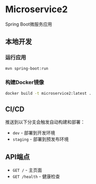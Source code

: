# Microservice2

Spring Boot微服务应用

## 本地开发

### 运行应用
```bash
mvn spring-boot:run
```

### 构建Docker镜像
```bash
docker build -t microservice2:latest .
```

## CI/CD

推送到以下分支会触发自动构建和部署：
- `dev` - 部署到开发环境
- `staging` - 部署到预发布环境

## API端点

- `GET /` - 主页面
- `GET /health` - 健康检查
